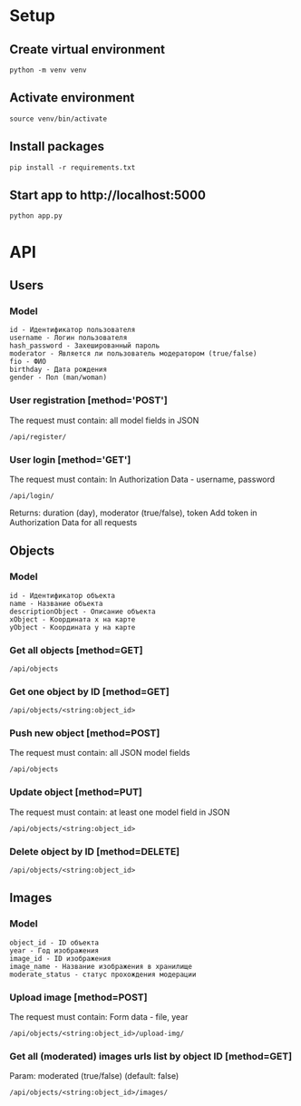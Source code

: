 # Setup
## Create virtual environment
```
python -m venv venv
```
## Activate environment
```
source venv/bin/activate
```
## Install packages
```
pip install -r requirements.txt
```
## Start app to http://localhost:5000
```
python app.py
```

# API
## Users
### Model
```
id - Идентификатор пользователя
username - Логин пользователя
hash_password - Захешированный пароль
moderator - Является ли пользователь модератором (true/false)
fio - ФИО
birthday - Дата рождения
gender - Пол (man/woman)
```
### User registration [method='POST']
The request must contain: all model fields in JSON
```
/api/register/
```
### User login [method='GET']
The request must contain: In Authorization Data - username, password 
```
/api/login/
```
Returns: duration (day), moderator (true/false), token
Add token in Authorization Data for all requests

## Objects
### Model
```
id - Идентификатор объекта
name - Название объекта
descriptionObject - Описание объекта
xObject - Координата x на карте
yObject - Координата y на карте
```

### Get all objects [method=GET]
```
/api/objects
```

### Get one object by ID [method=GET]
```
/api/objects/<string:object_id>
```

### Push new object [method=POST]
The request must contain: all JSON model fields
```
/api/objects
```

### Update object [method=PUT]
The request must contain: at least one model field in JSON
```
/api/objects/<string:object_id>
```

### Delete object by ID [method=DELETE]
```
/api/objects/<string:object_id>
```

## Images
### Model
```
object_id - ID объекта
year - Год изображения
image_id - ID изображения
image_name - Название изображения в хранилище
moderate_status - статус прохождения модерации
```

### Upload image [method=POST]
The request must contain: Form data - file, year
```
/api/objects/<string:object_id>/upload-img/
```

### Get all (moderated) images urls list by object ID [method=GET]
Param: moderated (true/false) (default: false)
```
/api/objects/<string:object_id>/images/
```
